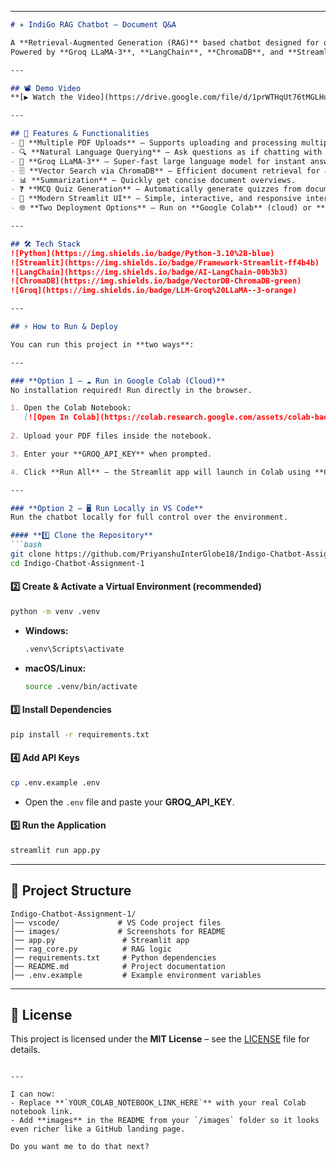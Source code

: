 
---

````markdown
# ✈️ IndiGo RAG Chatbot – Document Q&A

A **Retrieval-Augmented Generation (RAG)** based chatbot designed for querying PDF documents with precision.  
Powered by **Groq LLaMA-3**, **LangChain**, **ChromaDB**, and **Streamlit** — built for **fast, contextual responses**.

---

## 📽 Demo Video  
**[▶ Watch the Video](https://drive.google.com/file/d/1prWTHqUt76tMGLHutOZElbROh1Peq2nI/view?usp=sharing)**  

---

## 🚀 Features & Functionalities
- 📄 **Multiple PDF Uploads** – Supports uploading and processing multiple PDFs at once.
- 🔍 **Natural Language Querying** – Ask questions as if chatting with a human.
- 🧠 **Groq LLaMA-3** – Super-fast large language model for instant answers.
- 🗄 **Vector Search via ChromaDB** – Efficient document retrieval for accurate responses.
- 📊 **Summarization** – Quickly get concise document overviews.
- ❓ **MCQ Quiz Generation** – Automatically generate quizzes from document content.
- 🎨 **Modern Streamlit UI** – Simple, interactive, and responsive interface.
- 🌐 **Two Deployment Options** – Run on **Google Colab** (cloud) or **VS Code** (local).

---

## 🛠 Tech Stack
![Python](https://img.shields.io/badge/Python-3.10%2B-blue)
![Streamlit](https://img.shields.io/badge/Framework-Streamlit-ff4b4b)
![LangChain](https://img.shields.io/badge/AI-LangChain-00b3b3)
![ChromaDB](https://img.shields.io/badge/VectorDB-ChromaDB-green)
![Groq](https://img.shields.io/badge/LLM-Groq%20LLaMA--3-orange)

---

## ⚡ How to Run & Deploy

You can run this project in **two ways**:

---

### **Option 1 – ☁ Run in Google Colab (Cloud)**
No installation required! Run directly in the browser.

1. Open the Colab Notebook:  
   [![Open In Colab](https://colab.research.google.com/assets/colab-badge.svg)](YOUR_COLAB_NOTEBOOK_LINK_HERE)
   
2. Upload your PDF files inside the notebook.

3. Enter your **GROQ_API_KEY** when prompted.

4. Click **Run All** — the Streamlit app will launch in Colab using **Cloudflare Tunnel**.

---

### **Option 2 – 🖥 Run Locally in VS Code**
Run the chatbot locally for full control over the environment.

#### **1️⃣ Clone the Repository**
```bash
git clone https://github.com/PriyanshuInterGlobe18/Indigo-Chatbot-Assignment-1.git
cd Indigo-Chatbot-Assignment-1
````

#### **2️⃣ Create & Activate a Virtual Environment** (recommended)

```bash
python -m venv .venv
```

* **Windows:**

  ```bash
  .venv\Scripts\activate
  ```
* **macOS/Linux:**

  ```bash
  source .venv/bin/activate
  ```

#### **3️⃣ Install Dependencies**

```bash
pip install -r requirements.txt
```

#### **4️⃣ Add API Keys**

```bash
cp .env.example .env
```

* Open the `.env` file and paste your **GROQ\_API\_KEY**.

#### **5️⃣ Run the Application**

```bash
streamlit run app.py
```

---

## 📂 **Project Structure**

```
Indigo-Chatbot-Assignment-1/
│── vscode/             # VS Code project files
│── images/             # Screenshots for README
│── app.py               # Streamlit app
│── rag_core.py          # RAG logic
│── requirements.txt     # Python dependencies
│── README.md            # Project documentation
│── .env.example         # Example environment variables
```

---

## 📜 License

This project is licensed under the **MIT License** – see the [LICENSE](LICENSE) file for details.

```

---

I can now:  
- Replace **`YOUR_COLAB_NOTEBOOK_LINK_HERE`** with your real Colab notebook link.  
- Add **images** in the README from your `/images` folder so it looks even richer like a GitHub landing page.  

Do you want me to do that next?
```
